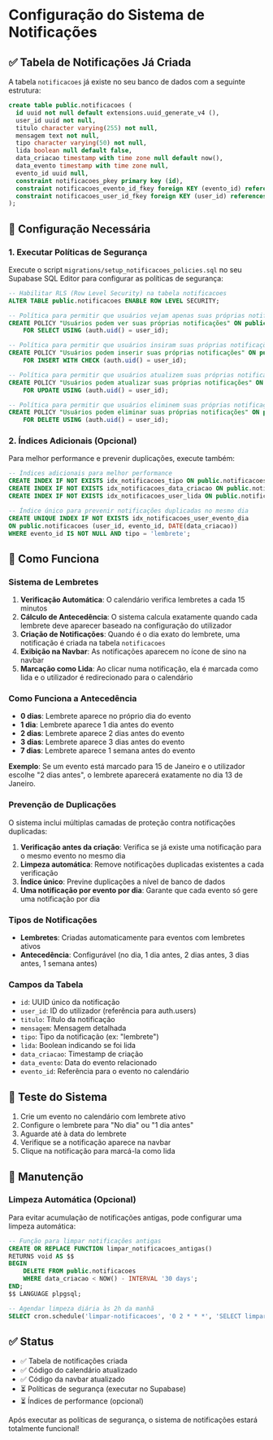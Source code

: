 # Configuração do Sistema de Notificações

## ✅ Tabela de Notificações Já Criada

A tabela `notificacoes` já existe no seu banco de dados com a seguinte estrutura:

```sql
create table public.notificacoes (
  id uuid not null default extensions.uuid_generate_v4 (),
  user_id uuid not null,
  titulo character varying(255) not null,
  mensagem text not null,
  tipo character varying(50) not null,
  lida boolean null default false,
  data_criacao timestamp with time zone null default now(),
  data_evento timestamp with time zone null,
  evento_id uuid null,
  constraint notificacoes_pkey primary key (id),
  constraint notificacoes_evento_id_fkey foreign KEY (evento_id) references calendario (id) on delete CASCADE,
  constraint notificacoes_user_id_fkey foreign KEY (user_id) references auth.users (id) on delete CASCADE
);
```

## 🔧 Configuração Necessária

### 1. Executar Políticas de Segurança

Execute o script `migrations/setup_notificacoes_policies.sql` no seu Supabase SQL Editor para configurar as políticas de segurança:

```sql
-- Habilitar RLS (Row Level Security) na tabela notificacoes
ALTER TABLE public.notificacoes ENABLE ROW LEVEL SECURITY;

-- Política para permitir que usuários vejam apenas suas próprias notificações
CREATE POLICY "Usuários podem ver suas próprias notificações" ON public.notificacoes
    FOR SELECT USING (auth.uid() = user_id);

-- Política para permitir que usuários insiram suas próprias notificações
CREATE POLICY "Usuários podem inserir suas próprias notificações" ON public.notificacoes
    FOR INSERT WITH CHECK (auth.uid() = user_id);

-- Política para permitir que usuários atualizem suas próprias notificações
CREATE POLICY "Usuários podem atualizar suas próprias notificações" ON public.notificacoes
    FOR UPDATE USING (auth.uid() = user_id);

-- Política para permitir que usuários eliminem suas próprias notificações
CREATE POLICY "Usuários podem eliminar suas próprias notificações" ON public.notificacoes
    FOR DELETE USING (auth.uid() = user_id);
```

### 2. Índices Adicionais (Opcional)

Para melhor performance e prevenir duplicações, execute também:

```sql
-- Índices adicionais para melhor performance
CREATE INDEX IF NOT EXISTS idx_notificacoes_tipo ON public.notificacoes USING btree (tipo);
CREATE INDEX IF NOT EXISTS idx_notificacoes_data_criacao ON public.notificacoes USING btree (data_criacao DESC);
CREATE INDEX IF NOT EXISTS idx_notificacoes_user_lida ON public.notificacoes USING btree (user_id, lida);

-- Índice único para prevenir notificações duplicadas no mesmo dia
CREATE UNIQUE INDEX IF NOT EXISTS idx_notificacoes_user_evento_dia 
ON public.notificacoes (user_id, evento_id, DATE(data_criacao)) 
WHERE evento_id IS NOT NULL AND tipo = 'lembrete';
```

## 🚀 Como Funciona

### Sistema de Lembretes

1. **Verificação Automática**: O calendário verifica lembretes a cada 15 minutos
2. **Cálculo de Antecedência**: O sistema calcula exatamente quando cada lembrete deve aparecer baseado na configuração do utilizador
3. **Criação de Notificações**: Quando é o dia exato do lembrete, uma notificação é criada na tabela `notificacoes`
4. **Exibição na Navbar**: As notificações aparecem no ícone de sino na navbar
5. **Marcação como Lida**: Ao clicar numa notificação, ela é marcada como lida e o utilizador é redirecionado para o calendário

### Como Funciona a Antecedência

- **0 dias**: Lembrete aparece no próprio dia do evento
- **1 dia**: Lembrete aparece 1 dia antes do evento
- **2 dias**: Lembrete aparece 2 dias antes do evento  
- **3 dias**: Lembrete aparece 3 dias antes do evento
- **7 dias**: Lembrete aparece 1 semana antes do evento

**Exemplo**: Se um evento está marcado para 15 de Janeiro e o utilizador escolhe "2 dias antes", o lembrete aparecerá exatamente no dia 13 de Janeiro.

### Prevenção de Duplicações

O sistema inclui múltiplas camadas de proteção contra notificações duplicadas:

1. **Verificação antes da criação**: Verifica se já existe uma notificação para o mesmo evento no mesmo dia
2. **Limpeza automática**: Remove notificações duplicadas existentes a cada verificação
3. **Índice único**: Previne duplicações a nível de banco de dados
4. **Uma notificação por evento por dia**: Garante que cada evento só gere uma notificação por dia

### Tipos de Notificações

- **Lembretes**: Criadas automaticamente para eventos com lembretes ativos
- **Antecedência**: Configurável (no dia, 1 dia antes, 2 dias antes, 3 dias antes, 1 semana antes)

### Campos da Tabela

- `id`: UUID único da notificação
- `user_id`: ID do utilizador (referência para auth.users)
- `titulo`: Título da notificação
- `mensagem`: Mensagem detalhada
- `tipo`: Tipo da notificação (ex: "lembrete")
- `lida`: Boolean indicando se foi lida
- `data_criacao`: Timestamp de criação
- `data_evento`: Data do evento relacionado
- `evento_id`: Referência para o evento no calendário

## 🧪 Teste do Sistema

1. Crie um evento no calendário com lembrete ativo
2. Configure o lembrete para "No dia" ou "1 dia antes"
3. Aguarde até à data do lembrete
4. Verifique se a notificação aparece na navbar
5. Clique na notificação para marcá-la como lida

## 🔧 Manutenção

### Limpeza Automática (Opcional)

Para evitar acumulação de notificações antigas, pode configurar uma limpeza automática:

```sql
-- Função para limpar notificações antigas
CREATE OR REPLACE FUNCTION limpar_notificacoes_antigas()
RETURNS void AS $$
BEGIN
    DELETE FROM public.notificacoes 
    WHERE data_criacao < NOW() - INTERVAL '30 days';
END;
$$ LANGUAGE plpgsql;

-- Agendar limpeza diária às 2h da manhã
SELECT cron.schedule('limpar-notificacoes', '0 2 * * *', 'SELECT limpar_notificacoes_antigas();');
```

## ✅ Status

- ✅ Tabela de notificações criada
- ✅ Código do calendário atualizado
- ✅ Código da navbar atualizado
- ⏳ Políticas de segurança (executar no Supabase)
- ⏳ Índices de performance (opcional)

Após executar as políticas de segurança, o sistema de notificações estará totalmente funcional! 